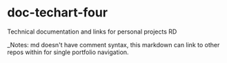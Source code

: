 # doc-techart-four
Technical documentation and links for personal projects RD









_Notes: md doesn't have comment syntax, this markdown can link to other repos within for single portfolio navigation. 